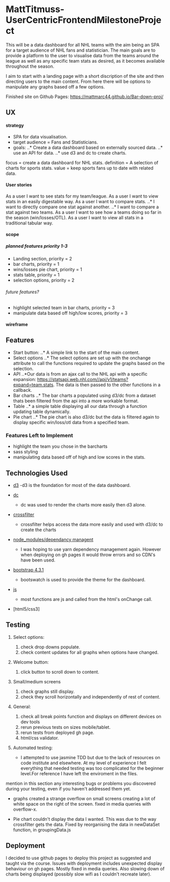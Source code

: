 # MattTitmuss-UserCentricFrontendMilestoneProject

This will be a data dashboard for all NHL teams with the aim being an SPA for a target audience of NHL fans and statistician. The main goals are to provide a platform to the user to visualise data from the teams around the league as well as any specific team stats as desired, as it becomes available throughout the season.

I aim to start with a landing page with a short discription of the site and then directing users to the main content. From here there will be options to manipulate any graphs based off a few options. 

Finished site on Github Pages: https://mattmarc44.github.io/Bar-down-proj/

## UX
 
#### strategy
- SPA for data visualisation.
- target audience = Fans and Statisticians.
- goals: 
..* Create a data dashboard based on externally sourced data.
..* use an API for data.
..* use d3 and dc to create charts.

focus = create a data dashboard for NHL stats.
definition = A selection of charts for sports stats.
value = keep sports fans up to date with related data.

#### User stories
As a user I want to see stats for my team/league.
As a user I want to view stats in an easily digestable way.
As a user I want to compare stats.
..* I want to directly compare one stat against another.
..* I want to compare a stat against two teams.
As a user I want to see how a teams doing so far in the season (win/losses/OTL).
As a user I want to view all stats in a traditional tabular way.

#### scope
##### planned features priority 1-3
- Landing section, priority = 2
- bar charts, priority = 1
- wins/losses pie chart, priority = 1
- stats table, priority = 1
- selection options, priority = 2
###### future features?
- highlight selected team in bar charts, priority = 3
- manipulate data based off high/low scores, priority = 3

#### wireframe


## Features
 
- Start button:
..* A simple link to the start of the main content. 
- Select options
..* The select options are set up with the onchange attribute to call the functions required to update the graphs based on the selection.
- API
..*Our data is from an ajax call to the NHL api with a specific expansion: https://statsapi.web.nhl.com//api/v1/teams?expand=team.stats. The data is then passed to the other functions in a callback.
- Bar charts
..* The bar charts a populated using d3/dc from a dataset thats been filtered from the api into a more workable format.
- Table
..* a simple table displaying all our data through a function updating table dynamically.
- Pie chart
..* The pie chart is also d3/dc but the data is filtered again to display specific win/loss/otl data from a specified team.


### Features Left to Implement
- highlight the team you chose in the barcharts
- sass styling
- manipulating data based off of high and low scores in the stats.


## Technologies Used

- [d3](https://d3js.org/)
    -d3 is the foundation for most of the data dashboard.

- [dc](https://dc-js.github.io/dc.js/)
    - dc was used to render the charts more easily then d3 alone.

- [crossfilter](https://square.github.io/crossfilter/)
    - crossfilter helps access the data more easily and used with d3/dc to create the charts

- [node_modules/dependancy managent](https://yarnpkg.com/)
    - I was hoping to use yarn dependency management again. However when deploying on gh pages it would throw errors and so CDN's have been used.

- [bootstrap 4.3.1](https://getbootstrap.com/)
    - bootswatch is used to provide the theme for the dashboard.

- [js](https://bootswatch.com)
    - most functions are js and called from the html's onChange call.

- [html5/css3]


## Testing

1. Select options:
    1. check drop downs populate.
    2. check content updates for all graphs when options have changed. 

2. Welcome button:
    1. click button to scroll down to content.

3. Small/medium screens
    1. check graphs still display.
    2. check they scroll horizontally and independently of rest of content.

4. General:
    1. check all break points function and displays on different devices on dev tools
    2. rerun previous tests on sizes mobile/tablet.
    3. rerun tests from deployed gh page.
    4. html/css validator.
    
5. Automated testing:
    - I attempted to use jasmine TDD but due to the lack of resources on code institute and elsewhere. At my level of experience I felt everything that needed testing was too complicated for the beginner level.For reference I have left the enviroment in the files.


mention in this section any interesting bugs or problems you discovered during your testing, even if you haven't addressed them yet.

- graphs created a strange overflow on small screens creating a lot of white space on the right of the screen. fixed in media queries with overflow-x.

- Pie chart couldn't display the data I wanted. This was due to the way crossfilter gets the data. Fixed by reorganising the data in newDataSet function, in groupingData.js

## Deployment

I decided to use github pages to deploy this project as suggested and taught via the course. Issues with deployment includes unexpected display behaviour on gh pages. Mostly fixed in media queries. Also slowing down of charts being displayed (possibly slow wifi as I couldn't recreate later).




